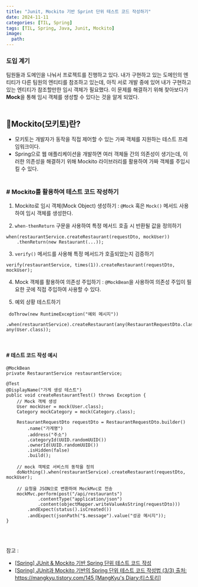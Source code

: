 ```yaml
---
title: "Junit, Mockito 기반 Sprint 단위 테스트 코드 작성하기"
date: 2024-11-11
categories: [TIL, Spring]
tags: [TIL, Spring, Java, Junit, Mockito]
image:
  path: 
---
```


### 도입 계기
팀원들과 도메인을 나눠서 프로젝트를 진행하고 있다. 내가 구현하고 있는 도메인의 엔티티가 다른 팀원의 엔티티를 참조하고 있는데, 아직 서로 개발 중에 있어 내가 구현하고 있는 엔티티가 참조할만한 임시 객체가 필요했다. 이 문제를 해결하기 위해 찾아보다가 **Mock**을 통해 임시 객체를 생성할 수 있다는 것을 알게 되었다.
<br /><br />

## 📍Mockito(모키토)란?
- 모키토는 개발자가 동작을 직접 제어할 수 있는 가짜 객체를 지원하는 테스트 프레임워크이다.
- Spring으로 웹 애플리케이션을 개발하면 여러 객체들 간의 의존성이 생기는데, 이러한 의존성을 해결하기 위해 Mockito 라이브러리를 활용하여 가짜 객체를 주입시킬 수 있다. 
<br /><br />

### # Mockito를 활용하여 테스트 코드 작성하기
1. Mockito로 임시 객체(Mock Object) 생성하기
  : `@Mock` 혹은 `Mock()` 메서드 사용하여 임시 객체를 생성한다.


2. `when-thenReturn` 구문을 사용하여 특정 메서드 호출 시 반환될 값을 정의하기
  ```
  when(restaurantService.createRestaurant(requestDto, mockUser))
      .thenReturn(new Restaurant(...));
  ```


3. `verify()` 메서드를 사용해 특정 메서드가 호출되었는지 검증하기
  ```
  verify(restaurantService, times(1)).createRestaurant(requestDto, mockUser);
  ```


4. Mock 객체를 활용하여 의존성 주입하기
  : `@MockBean`을 사용하여 의존성 주입이 필요한 곳에 직접 주입하여 사용할 수 있다.


5. 예외 상황 테스트하기
  ```
   doThrow(new RuntimeException("예외 메시지"))
    .when(restaurantService).createRestaurant(any(RestaurantRequestDto.class), any(User.class));
  ```
<br />

#### # 테스트 코드 작성 예시
```
@MockBean
private RestaurantService restaurantService;

@Test
@DisplayName("가게 생성 테스트")
public void createRestaurantTest() throws Exception {
    // Mock 객체 생성
    User mockUser = mock(User.class);
    Category mockCategory = mock(Category.class);

    RestaurantRequestDto requestDto = RestaurantRequestDto.builder()
        .name("가게명")
        .address("주소")
        .categoryId(UUID.randomUUID())
        .ownerId(UUID.randomUUID())
        .isHidden(false)
        .build();

    // mock 객체로 서비스의 동작을 정의
    doNothing().when(restaurantService).createRestaurant(requestDto, mockUser);

    // 요청을 JSON으로 변환하여 MockMvc로 전송
    mockMvc.perform(post("/api/restaurants")
            .contentType("application/json")
            .content(objectMapper.writeValueAsString(requestDto)))
        .andExpect(status().isCreated())
        .andExpect(jsonPath("$.message").value("성공 메시지"));
}
```

<br /><br />

참고 :
- [[Spring] JUnit & Mockito 기반 Spring 단위 테스트 코드 작성](https://velog.io/@sussa3007/Spring-JUnit-Mockito-%EA%B8%B0%EB%B0%98-Spring-%EB%8B%A8%EC%9C%84-%ED%85%8C%EC%8A%A4%ED%8A%B8-%EC%BD%94%EB%93%9C-%EC%9E%91%EC%84%B1)
- [[Spring] JUnit과 Mockito 기반의 Spring 단위 테스트 코드 작성법 (3/3)
출처: https://mangkyu.tistory.com/145 [MangKyu's Diary:티스토리]](https://mangkyu.tistory.com/145)
